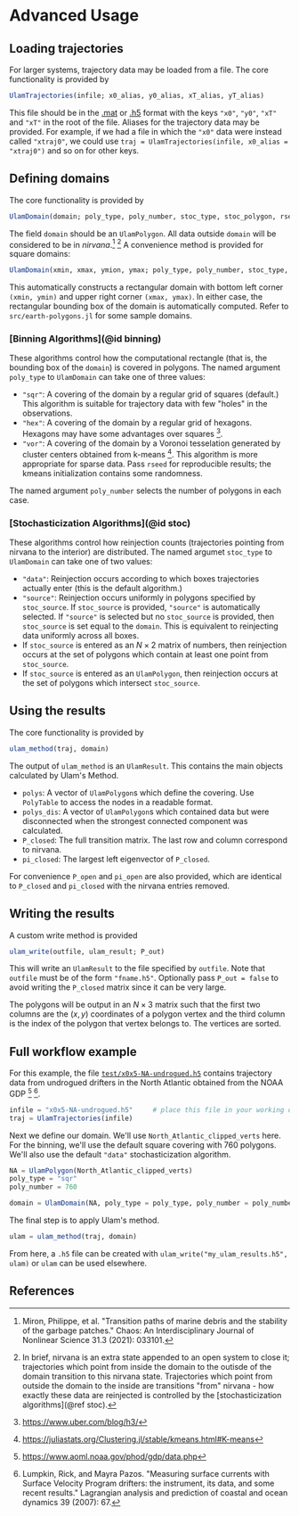 # Advanced Usage

## Loading trajectories

For larger systems, trajectory data may be loaded from a file. The core functionality is provided by 

```julia
UlamTrajectories(infile; x0_alias, y0_alias, xT_alias, yT_alias)
```

This file should be in the [.mat](https://github.com/JuliaIO/MAT.jl) or [.h5](https://github.com/JuliaIO/HDF5.jl) format with the keys `"x0"`, `"y0"`, `"xT"` and `"xT"` in the root of the file.  Aliases for the trajectory data may be provided. For example, if we had a file in which the `"x0"` data were instead called `"xtraj0"`, we could use `traj = UlamTrajectories(infile, x0_alias = "xtraj0")` and so on for other keys.

## Defining domains

The core functionality is provided by 

```julia
UlamDomain(domain; poly_type, poly_number, stoc_type, stoc_polygon, rseed)
```

The field `domain` should be an `UlamPolygon`. All data outside `domain` will be considered to be in _nirvana_.[^5] [^6] A convenience method is provided for square domains:

```julia
UlamDomain(xmin, xmax, ymion, ymax; poly_type, poly_number, stoc_type, stoc_polygon, rseed)
```

This automatically constructs a rectangular domain with bottom left corner `(xmin, ymin)` and upper right corner `(xmax, ymax)`. In either case, the rectangular bounding box of the domain is automatically computed. Refer to `src/earth-polygons.jl` for some sample domains.

### [Binning Algorithms](@id binning)

These algorithms control how the computational rectangle (that is, the bounding box of the `domain`) is covered in polygons. The named argument `poly_type` to `UlamDomain` can take one of three values:

- `"sqr"`: A covering of the domain by a regular grid of squares (default.) This algorithm is suitable for trajectory data with few "holes" in the observations.
- `"hex"`: A covering of the domain by a regular grid of hexagons. Hexagons may have some advantages over squares [^1].
- `"vor"`: A covering of the domain by a Voronoi tesselation generated by cluster centers obtained from k-means [^2]. This algorithm is more appropriate for sparse data. Pass `rseed` for reproducible results; the kmeans initialization contains some randomness.

The named argument `poly_number` selects the number of polygons in each case.

### [Stochasticization Algorithms](@id stoc)

These algorithms control how reinjection counts (trajectories pointing from nirvana to the interior) are distributed. The named argumet `stoc_type` to `UlamDomain` can take one of two values:

- `"data"`: Reinjection occurs according to which boxes trajectories actually enter (this is the default algorithm.)
- `"source"`: Reinjection occurs uniformly in polygons specified by `stoc_source`. If `stoc_source` is provided, `"source"` is automatically selected. If `"source"` is selected but no `stoc_source` is provided, then `stoc_source` is set equal to the `domain`. This is equivalent to reinjecting data uniformly across all boxes.
 - If `stoc_source` is entered as an $N \times 2$ matrix of numbers, then reinjection occurs at the set of polygons which contain at least one point from `stoc_source`.
 - If `stoc_source` is entered as an `UlamPolygon`, then reinjection occurs at the set of polygons which intersect `stoc_source`.

## Using the results

The core functionality is provided by 
```julia
ulam_method(traj, domain)
```
The output of `ulam_method` is an `UlamResult`. This contains the main objects calculated by Ulam's Method.

- `polys`: A vector of `UlamPolygon`s which define the covering. Use `PolyTable` to access the nodes in a readable format.
- `polys_dis`: A vector of `UlamPolygon`s which contained data but were disconnected when the strongest connected component was calculated.
- `P_closed`: The full transition matrix. The last row and column correspond to nirvana.
- `pi_closed`: The largest left eigenvector of `P_closed`.

For convenience `P_open` and `pi_open` are also provided, which are identical to `P_closed` and `pi_closed` with the nirvana entries removed.

## Writing the results

A custom write method is provided

```julia
ulam_write(outfile, ulam_result; P_out)
```

This will write an `UlamResult` to the file specified by `outfile`. Note that `outfile` must be of the form `"fname.h5"`. Optionally pass `P_out = false` to avoid writing the `P_closed` matrix since it can be very large.

The polygons will be output in an $N \times 3$ matrix such that the first two columns are the $(x, y)$ coordinates of a polygon vertex and the third column is the index of the polygon that vertex belongs to. The vertices are sorted. 

## Full workflow example

For this example, the file [`test/x0x5-NA-undrogued.h5`](https:/github.com/70Gage70/UlamMethod.jl/blob/main/test/x0x5-NA-undrogued.h5) contains trajectory data from undrogued drifters in the North Atlantic obtained from the NOAA GDP [^3] [^4].

```julia
infile = "x0x5-NA-undrogued.h5"     # place this file in your working directory, or define a path to it
traj = UlamTrajectories(infile)
```

Next we define our domain. We'll use `North_Atlantic_clipped_verts` here. For the binning, we'll use the default square covering with 760 polygons. We'll also use the default `"data"` stochasticization algorithm.

```julia
NA = UlamPolygon(North_Atlantic_clipped_verts)
poly_type = "sqr"
poly_number = 760

domain = UlamDomain(NA, poly_type = poly_type, poly_number = poly_number)
```

The final step is to apply Ulam's method.

```julia
ulam = ulam_method(traj, domain)
```

From here, a `.h5` file can be created with `ulam_write("my_ulam_results.h5", ulam)` or `ulam` can be used elsewhere.

## References

[^1]: https://www.uber.com/blog/h3/

[^2]: https://juliastats.org/Clustering.jl/stable/kmeans.html#K-means

[^3]: https://www.aoml.noaa.gov/phod/gdp/data.php

[^4]: Lumpkin, Rick, and Mayra Pazos. "Measuring surface currents with Surface Velocity Program drifters: the instrument, its data, and some recent results." Lagrangian analysis and prediction of coastal and ocean dynamics 39 (2007): 67.

[^5]: Miron, Philippe, et al. "Transition paths of marine debris and the stability of the garbage patches." Chaos: An Interdisciplinary Journal of Nonlinear Science 31.3 (2021): 033101.

[^6]: In brief, nirvana is an extra state appended to an open system to close it; trajectories which point from inside the domain to the outisde of the domain transition to this nirvana state. Trajectories which point from outside the domain to the inside are transitions "from" nirvana - how exactly these data are reinjected is controlled by the [stochasticization algorithms](@ref stoc).